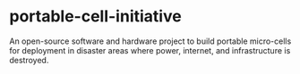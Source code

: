 # portable-cell-initiative
An open-source software and hardware project to build portable micro-cells for deployment in disaster areas where power, internet, and infrastructure is destroyed.
